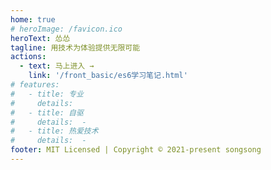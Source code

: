 ```yaml
---
home: true
# heroImage: /favicon.ico
heroText: 怂怂
tagline: 用技术为体验提供无限可能
actions:
  - text: 马上进入 →
    link: '/front_basic/es6学习笔记.html'
# features:
#   - title: 专业
#     details:
#   - title: 自驱
#     details:  -
#   - title: 热爱技术
#     details:  -
footer: MIT Licensed | Copyright © 2021-present songsong
---
```

